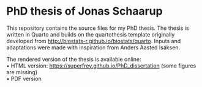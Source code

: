 # PhD thesis of Jonas Schaarup

<!-- badges: start -->

<!-- badges: end -->

This repository contains the source files for my PhD thesis. The thesis is written in Quarto and builds on the quartothesis template originally developed from <http://biostats-r.github.io/biostats/quarto>. Inputs and adaptations were made with inspiration from Anders Aasted Isaksen.

The rendered version of the thesis is available online:\
	•	HTML version: https://superfrey.github.io/PhD_dissertation (some figures are missing)\
	•	PDF version
